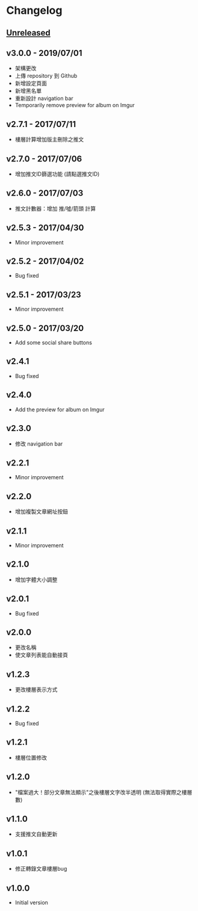 # Changelog

## [Unreleased](../../compare/v3.0.0..HEAD)

## v3.0.0 - 2019/07/01

* 架構更改
* 上傳 repository 到 Github
* 新增設定頁面
* 新增黑名單
* 重新設計 navigation bar
* Temporarily remove preview for album on Imgur

## v2.7.1 - 2017/07/11

* 樓層計算增加版主刪除之推文

## v2.7.0 - 2017/07/06

* 增加推文ID篩選功能 (請點選推文ID)

## v2.6.0 - 2017/07/03

* 推文計數器：增加 推/噓/箭頭 計算

## v2.5.3 - 2017/04/30

* Minor improvement

## v2.5.2 - 2017/04/02

* Bug fixed

## v2.5.1 - 2017/03/23

* Minor improvement

## v2.5.0 - 2017/03/20

* Add some social share buttons

## v2.4.1

* Bug fixed

## v2.4.0

* Add the preview for album on Imgur

## v2.3.0

* 修改 navigation bar

## v2.2.1

* Minor improvement

## v2.2.0

* 增加複製文章網址按鈕

## v2.1.1

* Minor improvement

## v2.1.0

* 增加字體大小調整

## v2.0.1

* Bug fixed

## v2.0.0

* 更改名稱
* 使文章列表能自動接頁

## v1.2.3

* 更改樓層表示方式

## v1.2.2

* Bug fixed

## v1.2.1

* 樓層位置修改

## v1.2.0

* "檔案過大！部分文章無法顯示"之後樓層文字改半透明 (無法取得實際之樓層數)

## v1.1.0

* 支援推文自動更新

## v1.0.1

* 修正轉錄文章樓層bug

## v1.0.0

* Initial version
